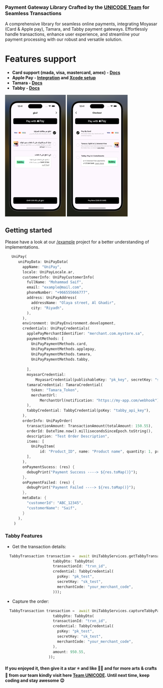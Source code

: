 ### Payment Gateway Library Crafted by the **[UNICODE Team](https://www.unicodesolutions.co/)** for Seamless Transactions

A comprehensive library for seamless online payments, integrating Moyasar (Card & Apple pay), Tamara, and Tabby payment gateways. Effortlessly handle transactions, enhance user experience, and streamline your payment processing with our robust and versatile solution.

# **Features support**

- **Card support (mada, visa, mastercard, amex) - [Docs](https://moyasar.com/docs/api/#api-keys)**
- **Apple Pay - [Integration](https://help.moyasar.com/en/article/moyasar-dashboard-apple-pay-certificate-activation-9l6sd5/) and [Xcode setup](https://help.apple.com/xcode/mac/9.3/#/deva43983eb7?sub=dev44ce8ef13)**
- **Tamara - [Docs](https://docs.tamara.co/introduction/)**
- **Tabby - [Docs](https://api-docs.tabby.ai/)**

<img src="https://raw.githubusercontent.com/UNICODE-Venture/uni_pay/main/assets/screenshots/sc_ar.png" width=200, height=400 alt="UniPay Arabic by Saif"> 
<img src="https://raw.githubusercontent.com/UNICODE-Venture/uni_pay/main/assets/screenshots/sc_en.png" width=200, height=400 alt="UniPay English by Saif">

## Getting started

Please have a look at our [/example](https://pub.dev/packages/uni_pay/example) project for a better understanding of implementations.

```dart
   UniPay(
      uniPayData: UniPayData(
        appName: "UniPay",
        locale: UniPayLocale.ar,
        customerInfo: UniPayCustomerInfo(
          fullName: "Mohammad Saif",
          email: "example@mail.com",
          phoneNumber: "+966555666777",
          address: UniPayAddress(
            addressName: "Olaya street, Al Ghadir",
            city: "Riyadh",
          ),
        ),
        environment: UniPayEnvironment.development,
        credentials: UniPayCredentials(
          applePayMerchantIdentifier: "merchant.com.mystore.sa",
          paymentMethods: [
            UniPayPaymentMethods.card,
            UniPayPaymentMethods.applepay,
            UniPayPaymentMethods.tamara,
            UniPayPaymentMethods.tabby,

          ],
          moyasarCredential:
              MoyasarCredential(publishableKey: "pk_key", secretKey: "sk_key"),
          tamaraCredential: TamaraCredential(
            token: "Tamara_Token",
            merchantUrl:
                MerchantUrl(notification: "https://my-app.com/webhook"),
          ),
          tabbyCredential: TabbyCredential(psKey: "tabby_api_key"),
        ),
        orderInfo: UniPayOrder(
          transactionAmount: TransactionAmount(totalAmount: 150.55),
          orderId: DateTime.now().millisecondsSinceEpoch.toString(),
          description: "Test Order Description",
          items: [
            UniPayItem(
                id: "Product_ID", name: "Product name", quantity: 1, price: 50)
          ],
        ),
        onPaymentSucess: (res) {
          debugPrint("Payment Success ----> ${res.toMap()}");
        },
        onPaymentFailed: (res) {
          debugPrint("Payment Failed ----> ${res.toMap()}");
        },
        metaData: {
          "customerId": "ABC_12345",
          "customerName": "Saif",
        }
      ),
    )
```

### Tabby Features

- Get the transaction details:

```dart
  TabbyTransaction transaction =  await UniTabbyServices.getTabbyTransactionDetails(
                      tabbyDto: TabbyDto(
                      transactionId: "trxn_id",
                      credential: TabbyCredential(
                        psKey: "pk_test",
                        secretKey: "sk_test",
                        merchantCode: "your_merchant_code",
                      )));
```

- Capture the order:

```dart
  TabbyTransaction transaction =  await UniTabbyServices.captureTabbyPayment(
                      tabbyDto: TabbyDto(
                      transactionId: "trxn_id",
                      credential: TabbyCredential(
                        psKey: "pk_test",
                        secretKey: "sk_test",
                        merchantCode: "your_merchant_code",
                      ),
                      amount: 950.55,
                    ));
```

#### If you enjoyed it, then give it a star ⭐️ and like 👍🏻 and for more arts & crafts 🎨 from our team kindly visit here [Team UNICODE](https://pub.dev/publishers/unicodesolutions.co/packages). Until next time, keep coding and stay awesome 😉
